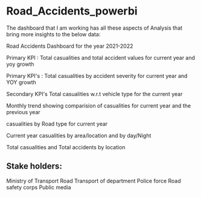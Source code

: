 # Road_Accidents_powerbi

The dashboard that I am working has all these aspects of Analysis that bring more insights to the below data:

Road Accidents Dashboard for the year 2021-2022

Primary KPI : Total casualities and total accident values for current year and yoy growth

Primary KPI's : Total casualities by accident severity for current year and YOY growth

Secondary KPI's Total casualities w.r.t vehicle type for the current year

Monthly trend showing comparision of casualities for current year and the previous year

casualities by Road type for current year

Current year casualities by area/location and by day/Night

Total casualities and Total accidents by location

Stake holders:
-----------
Ministry of Transport
Road Transport of department
Police force 
Road safety corps
Public
media

